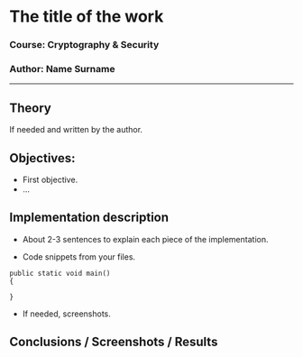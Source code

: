 # The title of the work

### Course: Cryptography & Security
### Author: Name Surname

----

## Theory
If needed and written by the author.


## Objectives:

* First objective.
* ...


## Implementation description

* About 2-3 sentences to explain each piece of the implementation.


* Code snippets from your files.

```
public static void main() 
{

}
```

* If needed, screenshots.


## Conclusions / Screenshots / Results
